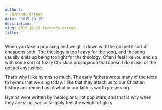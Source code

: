 ```yaml
---
authors:
- Fernando Ortega
date: '2015-10-15'
description: ''
slug: 2015-10-15-fernando-ortega
title: ''
---
```

When you take a pop song and weigh it down with the gospel it sort of cheapens both. The theology is too heavy for the song, and the song usually ends up being too light for the theology. Often I feel like you end up with some sort of fuzzy Christian propaganda that doesn’t do music or the gospel any justice. 

That’s why I like hymns so much. The early fathers wrote many of the texts to hymns that we sing today. I like that they attach us to our Christian history and remind us of what in our faith is worth preserving. 

Hymns were written by theologians, not pop stars, and that is why when they are sung, we so tangibly feel the weight of glory.



